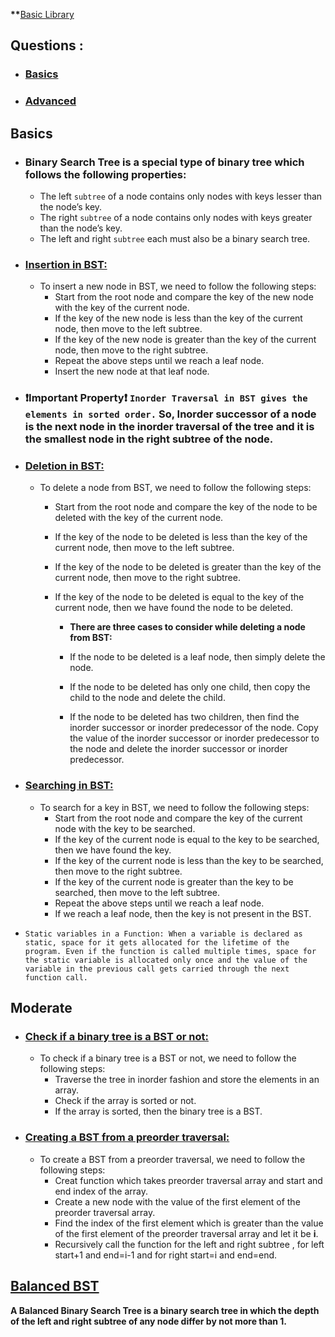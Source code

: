 **\*\***[Basic Library](/Binary%20Search%20Tree/Basics/Basic_Bst_operation.cpp)

## Questions :

- ### [Basics](/Binary%20Search%20Tree/Basics/)
- ### [Advanced](/Binary%20Search%20Tree/Advanced/)

## Basics

- ### Binary Search Tree is a special type of binary tree which follows the following properties:

  - The left `subtree` of a node contains only nodes with keys lesser than the node’s key.
  - The right `subtree` of a node contains only nodes with keys greater than the node’s key.
  - The left and right `subtree` each must also be a binary search tree.

- ### [Insertion in BST:](/Binary%20Search%20Tree/Basics/1.BST_creation.cpp)

  - To insert a new node in BST, we need to follow the following steps:
    - Start from the root node and compare the key of the new node with the key of the current node.
    - If the key of the new node is less than the key of the current node, then move to the left subtree.
    - If the key of the new node is greater than the key of the current node, then move to the right subtree.
    - Repeat the above steps until we reach a leaf node.
    - Insert the new node at that leaf node.

- ### ❗Important Property❗ `Inorder Traversal in BST gives the elements in sorted order.` So, Inorder successor of a node is the next node in the inorder traversal of the tree and it is the smallest node in the right subtree of the node.

- ### [Deletion in BST:](/Binary%20Search%20Tree/Basics/3.Deletion._in_BST.cpp)

  - To delete a node from BST, we need to follow the following steps:

    - Start from the root node and compare the key of the node to be deleted with the key of the current node.
    - If the key of the node to be deleted is less than the key of the current node, then move to the left subtree.
    - If the key of the node to be deleted is greater than the key of the current node, then move to the right subtree.
    - If the key of the node to be deleted is equal to the key of the current node, then we have found the node to be deleted.

      - **There are three cases to consider while deleting a node from BST:**

      - If the node to be deleted is a leaf node, then simply delete the node.
      - If the node to be deleted has only one child, then copy the child to the node and delete the child.
      - If the node to be deleted has two children, then find the inorder successor or inorder predecessor of the node. Copy the value of the inorder successor or inorder predecessor to the node and delete the inorder successor or inorder predecessor.

- ### [Searching in BST:](/Binary%20Search%20Tree/Basics/2.Search_in_BST.cpp)

  - To search for a key in BST, we need to follow the following steps:
    - Start from the root node and compare the key of the current node with the key to be searched.
    - If the key of the current node is equal to the key to be searched, then we have found the key.
    - If the key of the current node is less than the key to be searched, then move to the right subtree.
    - If the key of the current node is greater than the key to be searched, then move to the left subtree.
    - Repeat the above steps until we reach a leaf node.
    - If we reach a leaf node, then the key is not present in the BST.

- `Static variables in a Function: When a variable is declared as static, space for it gets allocated for the lifetime of the program. Even if the function is called multiple times, space for the static variable is allocated only once and the value of the variable in the previous call gets carried through the next function call. `

## Moderate

- ### [Check if a binary tree is a BST or not:](/Binary%20Search%20Tree/Basics/5.Check_Tree_Is_BST.cpp)

  - To check if a binary tree is a BST or not, we need to follow the following steps:
    - Traverse the tree in inorder fashion and store the elements in an array.
    - Check if the array is sorted or not.
    - If the array is sorted, then the binary tree is a BST.

- ### [Creating a BST from a preorder traversal:](/Binary%20Search%20Tree/Advanced/1.Creating_Bst_from_preorder.cpp)

  - To create a BST from a preorder traversal, we need to follow the following steps:
    - Creat function which takes preorder traversal array and start and end index of the array.
    - Create a new node with the value of the first element of the preorder traversal array.
    - Find the index of the first element which is greater than the value of the first element of the preorder traversal array and let it be **i**.
    - Recursively call the function for the left and right subtree , for left start+1 and end=i-1 and for right start=i and end=end.

## [Balanced BST](/Binary%20Search%20Tree/Advanced/4.Balance_a_BST.cpp)

**A Balanced Binary Search Tree is a binary search tree in which the depth of the left and right subtree of any node differ by not more than 1.**
